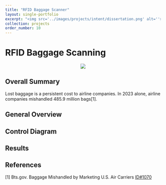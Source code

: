 ```yaml
---
title: "RFID Baggage Scanner"
layout: single-portfolio
excerpt: "<img src='../images/projects/intent/dissertation.png' alt=''>"
collection: projects
order_number: 10
---
```


# RFID Baggage Scanning

<div align="center">
<img src="../../images/projects/intent/dissertation.png">
</div>

## Overall Summary

Lost baggage is a persistent cost to airline companies. In 2023 alone, airline companies mishandled 485.9 million bags[1]. 

## General Overview

 

## Control Diagram

<!-- <div align="center">
<img src="../../images/projects/intent/control_flow.png">
</div>

The control of these devices is critical to the deployment of these devices in real-world situations. Typically, the control architecture can be categorized into 3 different tiers: high, mid, and low level controllers. 

The high-level controller is concerned with detecting user intent  — such as walking in different modes or estimating other environmental variables such as walking speed or ground slope angle (focus on my dissertation). This informs the mid-level controller which is responsible for generating the desired torque profiles. It uses an impedance control law that has tunable parameters coupled with a finite state machine (FSM) at each joint. We can break down the cyclic behavior of walking into 4 distinct phases, where each phase has adjustable parameters. Lastly, the low-level controller is responsible for matching the desired torque and actual torque outputted by our actuators. -->

## Results

<!-- Over the span of my Ph.D., I was fortunate enough to publish some findings that can be found [here](https://kbhakt.github.io/krishan_bhakta//publications/). Overall, by conducting multiple studies that looked at offline machine learning analysis of wearable sensors to validating the performance of these devices, I hoped to create a framework that would allow others to build upon this work. From my dissertation, the main research contributions included:

1) Developing the 1<sup>st</sup> user-independent (IND) real-time intent recognition system for both continuous and discrete estimation

2) Creating scalable control strategies across common ambulation modes and terrain grades

3) Performed biomechanical validations of powered prostheses compared to passive devices

The [video](https://youtube.com/shorts/t9WFBW-oOTE?feature=share) shows one of the first times, my team and I were able to implement a real-time intent recognition system for detecting locomotion mode changes embedded onto a Raspberry Pi that controlled the powered prosthesis.


<div align="center">
<img src="../../images/projects/intent/subjects.png">
</div> -->

## References
[1] Bts.gov. Baggage Mishandled by Marketing U.S. Air Carriers [ID#1070](https://www.bts.gov/content/mishandled-baggage-reports-filed-passengers-largest-us-air-carriersa)
